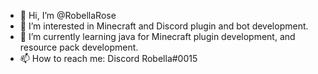 - 👋 Hi, I’m @RobellaRose
- 👀 I’m interested in Minecraft and Discord plugin and bot development. 
- 🌱 I’m currently learning java for Minecraft plugin development, and resource pack development. 
- 📫 How to reach me: Discord Robella#0015

<!---
RobellaRose/RobellaRose is a ✨ special ✨ repository because its `README.md` (this file) appears on your GitHub profile.
You can click the Preview link to take a look at your changes.
--->
